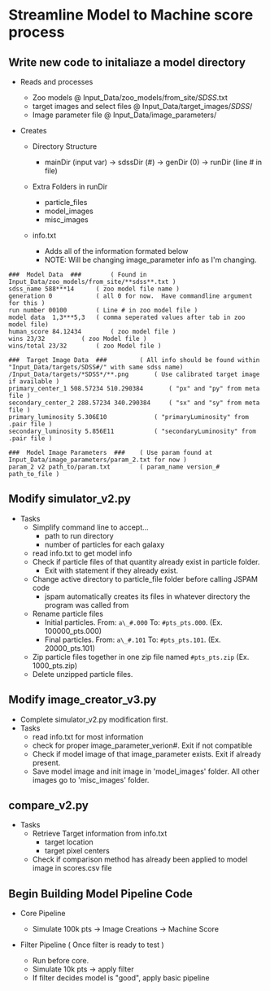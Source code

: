 # Streamline Model to Machine score process

## Write new code to initaliaze a model directory

- Reads and processes
  - Zoo models @ Input_Data/zoo_models/from_site/*SDSS*.txt
  - target images and select files @ Input_Data/target_images/*SDSS*/
  - Image parameter file @ Input_Data/image_parameters/

- Creates

  - Directory Structure
	- mainDir (input var) -> sdssDir (#) -> genDir (0) -> runDir (line # in file)

  - Extra Folders in runDir
	- particle_files
	- model_images
	- misc_images

  - info.txt
	- Adds all of the information formated below
	- NOTE: Will be changing image_parameter info as I'm changing. 


```
###  Model Data  ### 		( Found in Input_Data/zoo_models/from_site/**sdss**.txt )
sdss_name 588***14 		( zoo model file name )
generation 0			( all 0 for now.  Have commandline argument for this )
run number 00100		( Line # in zoo model file )
model data 	1,3***5,3	( comma seperated values after tab in zoo model file)	
human_score 84.12434 		( zoo model file )
wins 23/32 			( zoo Model file ) 
wins/total 23/32 		( zoo Model file ) 

###  Target Image Data  ###			( All info should be found within "Input_Data/targets/SDSS#/" with same sdss name)
/Input_Data/targets/*SDSS*/**.png 		( Use calibrated target image if available )
primary_center_1 508.57234 510.290384 		( "px" and "py" from meta file )
secondary_center_2 288.57234 340.290384 	( "sx" and "sy" from meta file )
primary_luminosity 5.306E10 			( "primaryLuminosity" from .pair file )
secondary_luminosity 5.856E11 			( "secondaryLuminosity" from  .pair file )

###  Model Image Parameters  ### 	( Use param found at Input_Data/image_parameters/param_2.txt for now )
param_2 v2 path_to/param.txt  		( param_name version_# path_to_file )

```


## Modify simulator_v2.py 
- Tasks
  - Simplify command line to accept...
	- path to run directory
	- number of particles for each galaxy
  - read info.txt to get model info
  - Check if particle files of that quantity already exist in particle folder.
	- Exit with statement if they already exist.
  - Change active directory to particle_file folder before calling JSPAM code
	- jspam automatically creates its files in whatever directory the program was called from
  - Rename particle files
	- Initial particles. From: `a\_#.000`  To: `#pts_pts.000`.  (Ex. 100000_pts.000)
	- Final particles.   From: `a\_#.101`  To: `#pts_pts.101`.  (Ex. 20000_pts.101)
  - Zip particle files together in one zip file named `#pts_pts.zip` (Ex. 1000_pts.zip)
  - Delete unzipped particle files.


## Modify image_creator_v3.py
- Complete simulator_v2.py modification first.
- Tasks
  - read info.txt for most information
  - check for proper image_parameter_verion#. Exit if not compatible
  - Check if model image of that image_parameter exists.  Exit if already present.
  - Save model image and init image in 'model_images' folder.  All other images go to 'misc_images' folder.


## compare_v2.py
- Tasks
  - Retrieve Target information from info.txt
	- target location
	- target pixel centers
  - Check if comparison method has already been applied to model image in scores.csv file


## Begin Building Model Pipeline Code
- Core Pipeline
  - Simulate 100k pts -> Image Creations -> Machine Score

- Filter Pipeline ( Once filter is ready to test )
  - Run before core.
  - Simulate 10k pts -> apply filter
  - If filter decides model is "good", apply basic pipeline

